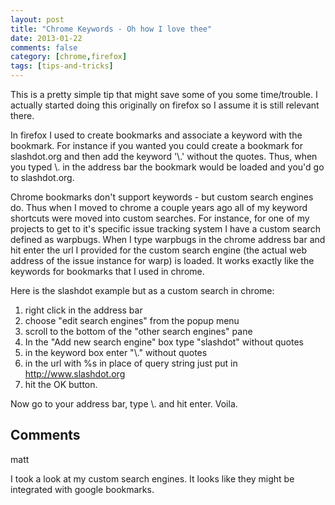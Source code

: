 ```yaml
---
layout: post
title: "Chrome Keywords - Oh how I love thee"
date: 2013-01-22
comments: false
category: [chrome,firefox]
tags: [tips-and-tricks]
---
```

This is a pretty simple tip that might save some of you some time/trouble.  I
actually started doing this originally on firefox so I assume it is still
relevant there.  

In firefox I used to create bookmarks and associate a keyword with the
bookmark.  For instance if you wanted you could create a bookmark for
slashdot.org and then add the keyword '\\.' without the quotes.  Thus, when
you typed \\. in the address bar the bookmark would be loaded and you'd go to
slashdot.org.  

Chrome bookmarks don't support keywords - but custom search engines do.  Thus
when I moved to chrome a couple years ago all of my keyword shortcuts were
moved into custom searches.  For instance, for one of my projects to get to
it's specific issue tracking system I have a custom search defined as
warpbugs.  When I type warpbugs in the chrome address bar and hit enter the
url I provided for the custom search engine (the actual web address of the
issue instance for warp) is loaded.  It works exactly like the keywords for
bookmarks that I used in chrome.  

Here is the slashdot example but as a custom search in chrome:  


  1. right click in the address bar
  2. choose "edit search engines" from the popup menu
  3. scroll to the bottom of the "other search engines" pane
  4. In the "Add new search engine" box type "slashdot" without quotes
  5. in the keyword box enter "\\." without quotes
  6. in the url with %s in place of query string just put in http://www.slashdot.org
  7. hit the OK button.

Now go to your address bar, type \\. and hit enter.   Voila.

## Comments

matt

I took a look at my custom search engines. It looks like they might be
integrated with google bookmarks.
